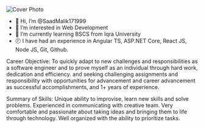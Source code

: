 
![Cover Photo](https://user-images.githubusercontent.com/74017136/198845949-47939642-7d9d-47c8-ac34-6439b0df5a93.jpg)

- 👋 Hi, I’m @SaadMalik171999
- 👀 I’m interested in Web Development
- 🌱 I’m currently learning BSCS from Iqra University
- 🕗 I have had an experience in Angular TS, ASP.NET Core, React JS, Node JS, Git, Github.

Career Objective:
To quickly adapt to new challenges and responsibilities as a software engineer and to prove myself as an individual through hard work, dedication and efficiency. and seeking challenging assignments and responsibility with opportunities for advancement and career advancement as successful accomplishments, and 1+ years of experience.

Summary of Skills:
Unique ability to improvise, learn new skills and solve problems.
Experienced in communicating with creative team.
Very comfortable and passionate about taking ideas and bringing them to life through technology.
Well organized with the ability to prioritize tasks. 

